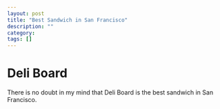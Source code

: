 ```yaml
---
layout: post
title: "Best Sandwich in San Francisco"
description: ""
category: 
tags: []
---
```


# Deli Board

There is no doubt in my mind that Deli Board is the best sandwich in San Francisco.